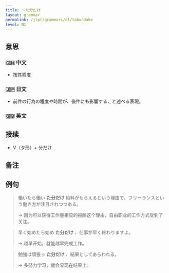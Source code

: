 ```yaml
---
title: 〜た分だけ
layout: grammar
permalink: /jlpt/grammars/n1/tabundake
level: N1
---
```


## 意思

### 🇨🇳 中文

- 按其程度

### 🇯🇵 日文

- 前件の行為の程度や時間が、後件にも影響すること述べる表現。

### 🇬🇧 英文


## 接续

- V（タ形）+ 分だけ

## 备注


## 例句

> 働いたら働い **た分だけ** 給料がもらえるという理由で、フリーランスという働き方が注目されつつある。
>
> → 因为可以获得工作量相应的报酬这个理由，自由职业的工作方式受到了关注。

> 早く始めたら始め **た分だけ** 、仕事が早く終わりますよ。
>
> →  越早开始，就能越早完成工作。

> 勉強は頑張っ **た分だけ** 、結果としてあらわれる。
>
> → 多努力学习，就会显现在结果上。

